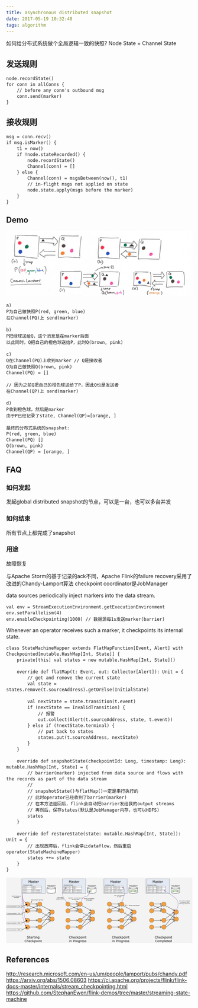 ```yaml
---
title: asynchronous distributed snapshot
date: 2017-05-19 10:32:48
tags: algorithm
---
```


如何给分布式系统做个全局逻辑一致的快照?
Node State + Channel State

## 发送规则

```
node.recordState()
for conn in allConns {
    // before any conn's outbound msg
    conn.send(marker)
}
```

## 接收规则

```
msg = conn.recv()
if msg.isMarker() {
    t1 = now()
    if !node.stateRecorded() {
        node.recordState()
        Channel(conn) = []
    } else {
        Channel(conn) = msgsBetween(now(), t1)
        // in-flight msgs not applied on state
        node.state.apply(msgs before the marker)
    }
}
```

## Demo

![snapshot](https://github.com/funkygao/blogassets/blob/master/img/snapshot.jpg?raw=true)

```
a)
P为自己做快照P(red, green, blue)
在Channel(PQ)上 send(marker)

b)
P把绿球送给Q，这个消息是在marker后面
以此同时，Q把自己的橙色球送给P，此时Q(brown, pink)

c) 
Q在Channel(PQ)上收到marker // Q是接收者
Q为自己做快照Q(brown, pink)
Channel(PQ) = []

// 因为之前Q把自己的橙色球送给了P，因此Q也是发送者
在Channel(QP)上 send(marker)

d)
P收到橙色球，然后是marker
由于P已经记录了state, Channel(QP)=[orange, ]

最终的分布式系统的snapshot:
P(red, green, blue)
Channel(PQ) []
Q(brown, pink)
Channel(QP) = [orange, ]
```

## FAQ

### 如何发起

发起global distributed snapshot的节点，可以是一台，也可以多台并发

### 如何结束

所有节点上都完成了snapshot

### 用途

故障恢复

与Apache Storm的基于记录的ack不同，Apache Flink的failure recovery采用了改进的Chandy-Lamport算法
checkpoint coordinator是JobManager

data sources periodically inject markers into the data stream. 
```
val env = StreamExecutionEnvironment.getExecutionEnvironment
env.setParallelism(4)
env.enableCheckpointing(1000) // 数据源每1s发送marker(barrier)
```

Whenever an operator receives such a marker, it checkpoints its internal state. 
```
class StateMachineMapper extends FlatMapFunction[Event, Alert] with Checkpointed[mutable.HashMap[Int, State]] {
    private[this] val states = new mutable.HashMap[Int, State]()

    override def flatMap(t: Event, out: Collector[Alert]): Unit = {
        // get and remove the current state
        val state = states.remove(t.sourceAddress).getOrElse(InitialState)

        val nextState = state.transition(t.event)
        if (nextState == InvalidTransition) {
            // 报警
            out.collect(Alert(t.sourceAddress, state, t.event))
        } else if (!nextState.terminal) {
            // put back to states
            states.put(t.sourceAddress, nextState)
        }
    }

    override def snapshotState(checkpointId: Long, timestamp: Long): mutable.HashMap[Int, State] = {
        // barrier(marker) injected from data source and flows with the records as part of the data stream
        //
        // snapshotState()与flatMap()一定是串行执行的
        // 此时operator已经收到了barrier(marker)
        // 在本方法返回后，flink会自动把barrier发给我的output streams
        // 再然后，保存states(默认是JobManager内存，也可以HDFS)
        states
    }

    override def restoreState(state: mutable.HashMap[Int, State]): Unit = {
        // 出现故障后，flink会停止dataflow，然后重启operator(StateMachineMapper)
        states ++= state
    }
}
```

![snapshot](https://github.com/funkygao/blogassets/blob/master/img/checkpointing.png?raw=true)

## References

http://research.microsoft.com/en-us/um/people/lamport/pubs/chandy.pdf
https://arxiv.org/abs/1506.08603
https://ci.apache.org/projects/flink/flink-docs-master/internals/stream_checkpointing.html
https://github.com/StephanEwen/flink-demos/tree/master/streaming-state-machine

